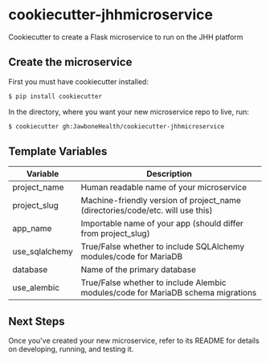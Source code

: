 # cookiecutter-jhhmicroservice
Cookiecutter to create a Flask microservice to run on the JHH platform

## Create the microservice
First you must have cookiecutter installed:
```bash
$ pip install cookiecutter
```
In the directory, where you want your new microservice repo to live, run:
```bash
$ cookiecutter gh:JawboneHealth/cookiecutter-jhhmicroservice
```

## Template Variables
Variable | Description
---------|------------
project_name | Human readable name of your microservice
project_slug | Machine-friendly version of project_name (directories/code/etc. will use this)
app_name | Importable name of your app (should differ from project_slug)
use_sqlalchemy | True/False whether to include SQLAlchemy modules/code for MariaDB
database | Name of the primary database
use_alembic | True/False whether to include Alembic modules/code for MariaDB schema migrations

## Next Steps
Once you've created your new microservice, refer to its README for details on developing, running, and testing it.